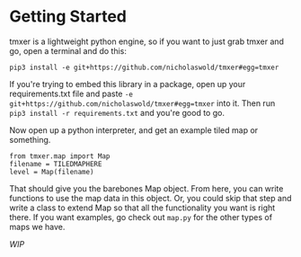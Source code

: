 # Getting Started

tmxer is a lightweight python engine, so if you want to just grab tmxer and go, open a terminal and do this:

```
pip3 install -e git+https://github.com/nicholaswold/tmxer#egg=tmxer
```

If you're trying to embed this library in a package, open up your requirements.txt file and paste `-e git+https://github.com/nicholaswold/tmxer#egg=tmxer` into it. Then run `pip3 install -r requirements.txt` and you're good to go.

Now open up a python interpreter, and get an example tiled map or something.

```
from tmxer.map import Map
filename = TILEDMAPHERE
level = Map(filename)
```

That should give you the barebones Map object. From here, you can write functions to use the map data in this object. Or, you could skip that step and write a class to extend Map so that all the functionality you want is right there. If you want examples, go check out `map.py` for the other types of maps we have.

*WIP*
